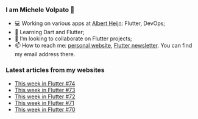 ### I am Michele Volpato 👋

- 💻 Working on various apps at [Albert Heijn](https://github.com/RoyalAholdDelhaize): Flutter, DevOps;
- 🌱 Learning Dart and Flutter;
- 📱 I’m looking to collaborate on Flutter projects;
- 📫 How to reach me: [personal website](https://volpato.dev), [Flutter newsletter](https://flutternewsletter.volpato.dev). You can find my email address there.

### Latest articles from my websites

<!-- BLOG-POST-LIST:START -->
- [This week in Flutter #74](https://flutternewsletter.volpato.dev/news/this-week-in-flutter-74/)
- [This week in Flutter #73](https://flutternewsletter.volpato.dev/news/this-week-in-flutter-73/)
- [This week in Flutter #72](https://flutternewsletter.volpato.dev/news/this-week-in-flutter-72/)
- [This week in Flutter #71](https://flutternewsletter.volpato.dev/news/this-week-in-flutter-71/)
- [This week in Flutter #70](https://flutternewsletter.volpato.dev/news/this-week-in-flutter-70/)
<!-- BLOG-POST-LIST:END -->
